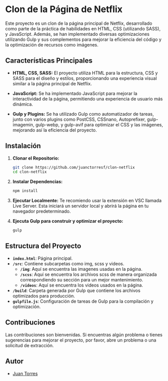 # Clon de la Página de Netflix

Este proyecto es un clon de la página principal de Netflix, desarrollado como parte de la práctica de habilidades en HTML, CSS (utilizando SASS), y JavaScript. Además, se han implementado diversas optimizaciones utilizando Gulp y sus complementos para mejorar la eficiencia del código y la optimización de recursos como imágenes.

## Características Principales
- **HTML, CSS, SASS:** El proyecto utiliza HTML para la estructura, CSS y SASS para el diseño y estilos, proporcionando una experiencia visual similar a la página principal de Netflix.

- **JavaScript:** Se ha implementado JavaScript para mejorar la interactividad de la página, permitiendo una experiencia de usuario más dinámica.

- **Gulp y Plugins:** Se ha utilizado Gulp como automatizador de tareas, junto con varios plugins como PostCSS, CSSnano, Autoprefixer, gulp-imagemin, gulp-webp, y gulp-avif para optimizar el CSS y las imágenes, mejorando así la eficiencia del proyecto.

## Instalación

1. **Clonar el Repositorio:**
   ```bash
   git clone https://github.com/juanctorresf/clon-netflix
   cd clon-netflix
   ```

2. **Instalar Dependencias:**
   ```bash
   npm install
   ```

3. **Ejecutar Localmente:**
   Te recomiendo usar la extensión en VSC llamada Live Server.
   Esta iniciará un servidor local y abrirá la página en tu navegador predeterminado.

4. **Ejecuta Gulp para construir y optimizar el proyecto:**
    ```bash
    gulp
    ```

## Estructura del Proyecto

- **`index.html`**: Página principal.
- **`/src`**: Contiene subcarpetas como img, scss y videos.
    - **`/img`**: Aquí se encuentra las imagenes usadas en la página.
    - **`/scss`**: Aquí se encuentra los archivos scss de manera organizada correspondiendo su sección para un mejor mantenimiento.
    - **`/videos`**: Aquí se encuentra los videos usados en la página.
- **`/build`**: Carpeta generada por Gulp que contiene los archivos optimizados para producción.
- **`gulpfile.js`**: Configuración de tareas de Gulp para la compilación y optimización.

## Contribuciones

Las contribuciones son bienvenidas. Si encuentras algún problema o tienes sugerencias para mejorar el proyecto, por favor, abre un problema o una solicitud de extracción.

## Autor

- [Juan Torres](https://github.com/juanctorresf)

<!-- ## Licencia

Este proyecto está bajo la Licencia MIT - ver el archivo [LICENSE](LICENSE) para más detalles. -->